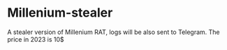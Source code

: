 # Millenium-stealer
A stealer version of Millenium RAT, logs will be also sent to Telegram. The price in 2023 is 10$
